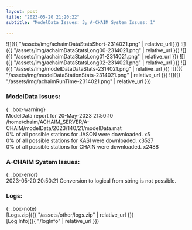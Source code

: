 ```yaml
---
layout: post
title: "2023-05-20 21:20:22"
subtitle: "ModelData Issues: 3; A-CHAIM System Issues: 1"

---
```


![]({{ "/assets/img/achaimDataStatsShort-2314021.png" | relative_url }})
![]({{ "/assets/img/achaimDataStatsLong00-2314021.png" | relative_url }})
![]({{ "/assets/img/achaimDataStatsLong01-2314021.png" | relative_url }})
![]({{ "/assets/img/achaimDataStatsLong02-2314021.png" | relative_url }})
![]({{ "/assets/img/modelDataDataStats-2314021.png" | relative_url }})
![]({{ "/assets/img/modelDataStationStats-2314021.png" | relative_url }})
![]({{ "/assets/img/achaimRunTime-2314021.png" | relative_url }})


### ModelData Issues:  
  
{: .box-warning}  
 ModelData report for 20-May-2023 21:50:10   
 /home/chaim/ACHAIM_SERVER/A-CHAIM/modelData/2023/140/21/modelData.mat   
 0% of all possible stations for JASON were downloaded. x5   
 0% of all possible stations for KASI were downloaded. x3527   
 0% of all possible stations for CHAIN were downloaded. x2488   
  
### A-CHAIM System Issues:  
  
{: .box-error}  
2023-05-20 20:50:21 Conversion to logical from string is not possible.  

### Logs:  
  
{: .box-note}  
[Logs.zip]({{ "/assets/other/logs.zip" | relative_url }})  
[Log Info]({{ "/logInfo" | relative_url }})  
